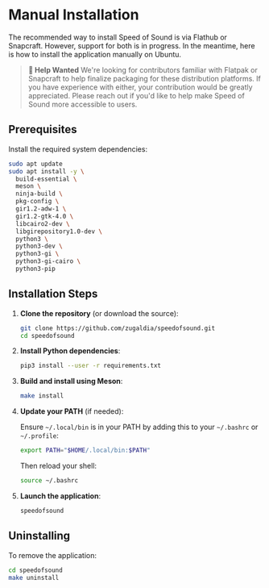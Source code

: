 # Manual Installation

The recommended way to install Speed of Sound is via Flathub or Snapcraft. However, support for both is in progress. In the meantime, here is how to install the application manually on Ubuntu.

> **🤝 Help Wanted**
> We're looking for contributors familiar with Flatpak or Snapcraft to help finalize packaging for these distribution platforms. If you have experience with either, your contribution would be greatly appreciated. Please reach out if you'd like to help make Speed of Sound more accessible to users.

## Prerequisites

Install the required system dependencies:

```bash
sudo apt update
sudo apt install -y \
  build-essential \
  meson \
  ninja-build \
  pkg-config \
  gir1.2-adw-1 \
  gir1.2-gtk-4.0 \
  libcairo2-dev \
  libgirepository1.0-dev \
  python3 \
  python3-dev \
  python3-gi \
  python3-gi-cairo \
  python3-pip
```

## Installation Steps

1. **Clone the repository** (or download the source):
   ```bash
   git clone https://github.com/zugaldia/speedofsound.git
   cd speedofsound
   ```

2. **Install Python dependencies**:
   ```bash
   pip3 install --user -r requirements.txt
   ```

3. **Build and install using Meson**:
   ```bash
   make install
   ```

4. **Update your PATH** (if needed):

   Ensure `~/.local/bin` is in your PATH by adding this to your `~/.bashrc` or `~/.profile`:
   ```bash
   export PATH="$HOME/.local/bin:$PATH"
   ```

   Then reload your shell:
   ```bash
   source ~/.bashrc
   ```

5. **Launch the application**:
   ```bash
   speedofsound
   ```

## Uninstalling

To remove the application:

```bash
cd speedofsound
make uninstall
```
